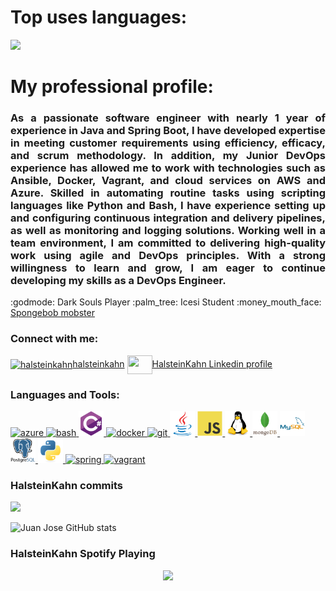 <h1 align= "left"> Top uses languages: </h1>
<p aling="Center">
<picture>
<source 
  srcset="https://github-readme-stats.vercel.app/api/top-langs/?username=JuanJoseRestrepo&langs_count=5&theme=dark)"
  media="(prefers-color-scheme: dark)"
/>
<source
  srcset="https://github-readme-stats.vercel.app/api?username=JuanJoseRestrepo&show_icons=true"
  media="(prefers-color-scheme: dark), (prefers-color-scheme: no-preference)"
/>
<img src="https://github-readme-stats.vercel.app/api/top-langs/?username=JuanJoseRestrepo&langs_count=5&theme=dark)" />
</picture>
</p>

<p aling="Center">
  <h1 align="left"> My professional profile: </h1>
  <h3 align= "justify"> 
  As a passionate software engineer with nearly 1 year of experience in Java and Spring Boot, I have developed expertise in meeting
  customer requirements using efficiency, efficacy, and scrum
  methodology. In addition, my Junior DevOps experience has
  allowed me to work with technologies such as Ansible, Docker,
  Vagrant, and cloud services on AWS and Azure. Skilled in
  automating routine tasks using scripting languages like Python
  and Bash, I have experience setting up and configuring continuous
  integration and delivery pipelines, as well as monitoring and
  logging solutions. Working well in a team environment, I am
  committed to delivering high-quality work using agile and DevOps
  principles. With a strong willingness to learn and grow, I am eager
  to continue developing my skills as a DevOps Engineer.
 </h3>
</p>
<p>
:godmode: Dark Souls Player
:palm_tree: Icesi Student
:money_mouth_face: <a href= "https://vignette.wikia.nocookie.net/mamarre-estudios-espanol/images/5/59/Fa612f5c7a6f3de494d573462cffa40b.jpg/revision/latest/window-crop/width/200/x-offset/0/y-offset/0/window-width/525/window-height/525?cb=20200405033240&path-prefix=es"> 	 Spongebob mobster </a>
</p>

<h3 align="left">Connect with me:</h3>
<p align="left">
<a href="https://instagram.com/halsteinkahn" target="blank"><img align="center" src="https://cdn.jsdelivr.net/npm/simple-icons@3.0.1/icons/instagram.svg" alt="halsteinkahn" height="30" width="40" />halsteinkahn</a>
<a href="https://www.linkedin.com/in/juan-jose-restrepo-bonilla-199588248" target="blank"><img align="center" src="https://cdn.jsdelivr.net/npm/simple-icons@3.0.1/icons/linkedin.svg" height="30" width="40"/>HalsteinKahn Linkedin profile</a>   
</p>

<h3 align="left">Languages and Tools:</h3>
<p align="left"> 
<a href="https://azure.microsoft.com/en-in/" target="_blank" rel="noreferrer"> <img src="https://www.vectorlogo.zone/logos/microsoft_azure/microsoft_azure-icon.svg" alt="azure" width="40" height="40"/> </a> 
<a href="https://www.gnu.org/software/bash/" target="_blank" rel="noreferrer"> <img src="https://www.vectorlogo.zone/logos/gnu_bash/gnu_bash-icon.svg" alt="bash" width="40" height="40"/> </a> 
<a href="https://www.w3schools.com/cs/" target="_blank" rel="noreferrer"> <img src="https://raw.githubusercontent.com/devicons/devicon/master/icons/csharp/csharp-original.svg" alt="csharp" width="40" height="40"/> </a> 
<a href="https://www.docker.com/" target="_blank" rel="noreferrer"> <img src="https://raw.githhttps://github.com/JuanJoseRestrepo/spotify-now-listenubusercontent.com/devicons/devicon/master/icons/docker/docker-original-wordmark.svg" alt="docker" width="40" height="40"/> </a> 
<a href="https://git-scm.com/" target="_blank" rel="noreferrer"> <img src="https://www.vectorlogo.zone/logos/git-scm/git-scm-icon.svg" alt="git" width="40" height="40"/> </a> 
<a href="https://www.java.com" target="_blank" rel="noreferrer"> <img src="https://raw.githubusercontent.com/devicons/devicon/master/icons/java/java-original.svg" alt="java" width="40" height="40"/> </a> 
<a href="https://developer.mozilla.org/en-US/docs/Web/JavaScript" target="_blank" rel="noreferrer"> <img src="https://raw.githubusercontent.com/devicons/devicon/master/icons/javascript/javascript-original.svg" alt="javascript" width="40" height="40"/> </a> <a href="https://www.linux.org/" target="_blank" rel="noreferrer"> <img src="https://raw.githubusercontent.com/devicons/devicon/master/icons/linux/linux-original.svg" alt="linux" width="40" height="40"/> </a> <a href="https://www.mongodb.com/" target="_blank" rel="noreferrer"> <img src="https://raw.githubusercontent.com/devicons/devicon/master/icons/mongodb/mongodb-original-wordmark.svg" alt="mongodb" width="40" height="40"/> </a> <a href="https://www.mysql.com/" target="_blank" rel="noreferrer"> <img src="https://raw.githubusercontent.com/devicons/devicon/master/icons/mysql/mysql-original-wordmark.svg" alt="mysql" width="40" height="40"/> </a> <a href="https://www.postgresql.org" target="_blank" rel="noreferrer"> <img src="https://raw.githubusercontent.com/devicons/devicon/master/icons/postgresql/postgresql-original-wordmark.svg" alt="postgresql" width="40" height="40"/> </a> <a href="https://www.python.org" target="_blank" rel="noreferrer"> <img src="https://raw.githubusercontent.com/devicons/devicon/master/icons/python/python-original.svg" alt="python" width="40" height="40"/> </a> <a href="https://spring.io/" target="_blank" rel="noreferrer"> <img src="https://www.vectorlogo.zone/logos/springio/springio-icon.svg" alt="spring" width="40" height="40"/> </a> <a href="https://www.vagrantup.com/" target="_blank" rel="noreferrer"> <img src="https://www.vectorlogo.zone/logos/vagrantup/vagrantup-icon.svg" alt="vagrant" width="40" height="40"/> </a> </p>

<!--
**JuanJoseRestrepo/JuanJoseRestrepo** is a ✨ _special_ ✨ repository because its `README.md` (this file) appears on your GitHub profile.
-->
<p>
<h3 align="left">HalsteinKahn commits</h3>
<picture>
<source 
  srcset="https://github-readme-stats.vercel.app/api?username=JuanJoseRestrepo&show_icons=true&theme=dark"
  media="(prefers-color-scheme: dark)"
/>
<source
  srcset="https://github-readme-stats.vercel.app/api?username=JuanJoseRestrepo&show_icons=true"
  media="(prefers-color-scheme: light), (prefers-color-scheme: no-preference)"
/>
<img src="https://github-readme-stats.vercel.app/api?username=JuanJoseRestrepo&show_icons=true" />
</picture>

![Juan Jose GitHub stats](https://github-readme-stats.vercel.app/api?username=JuanJoseRestrepo&count_private=true&theme=radical)

<h3 align="left">HalsteinKahn Spotify Playing</h3><p align="Center">
<picture>
<source 
  srcset="https://spotify-github-profile.vercel.app/api/view?uid=22h6jdpv7m3gfhpldll7k36ci&cover_image=true&theme=default&show_offline=true&background_color=121212&interchange=true)"
  media="(prefers-color-scheme: dark)"
/>
<source
  srcset="https://github-readme-stats.vercel.app/api?username=JuanJoseRestrepo&show_icons=true"
  media="(prefers-color-scheme: light), (prefers-color-scheme: no-preference)"
/>
<img src="https://spotify-github-profile.vercel.app/api/view?uid=22h6jdpv7m3gfhpldll7k36ci&cover_image=true&theme=default&show_offline=true&background_color=121212&interchange=true)" />
</picture>
 </p>

